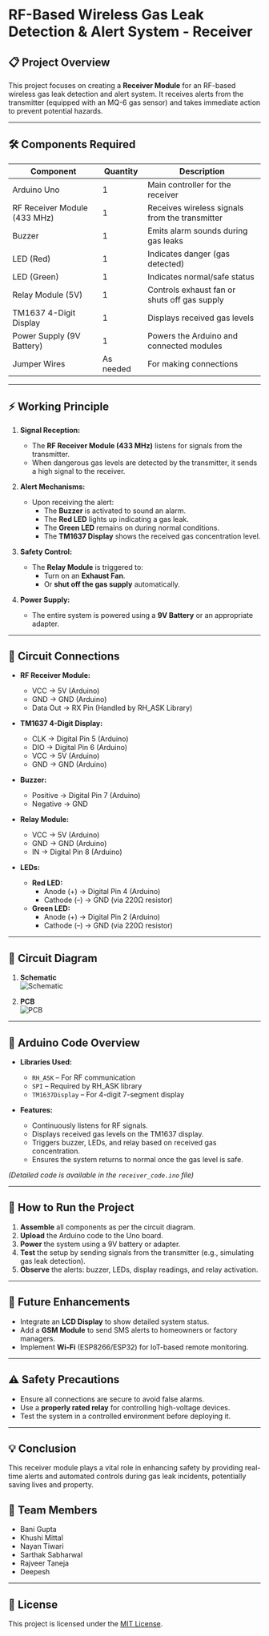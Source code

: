 # RF-Based Wireless Gas Leak Detection & Alert System - Receiver

## 📋 Project Overview
This project focuses on creating a **Receiver Module** for an RF-based wireless gas leak detection and alert system. It receives alerts from the transmitter (equipped with an MQ-6 gas sensor) and takes immediate action to prevent potential hazards.

---

## 🛠 Components Required

| Component                     | Quantity | Description                                           |
|-------------------------------|----------|-------------------------------------------------------|
| Arduino Uno                   | 1        | Main controller for the receiver                      |
| RF Receiver Module (433 MHz)  | 1        | Receives wireless signals from the transmitter        |
| Buzzer                        | 1        | Emits alarm sounds during gas leaks                   |
| LED (Red)                     | 1        | Indicates danger (gas detected)                       |
| LED (Green)                   | 1        | Indicates normal/safe status                          |
| Relay Module (5V)             | 1        | Controls exhaust fan or shuts off gas supply          |
| TM1637 4-Digit Display        | 1        | Displays received gas levels                          |
| Power Supply (9V Battery)     | 1        | Powers the Arduino and connected modules              |
| Jumper Wires                  | As needed| For making connections                                |

---

## ⚡ Working Principle

1. **Signal Reception:**
   - The **RF Receiver Module (433 MHz)** listens for signals from the transmitter.
   - When dangerous gas levels are detected by the transmitter, it sends a high signal to the receiver.

2. **Alert Mechanisms:**
   - Upon receiving the alert:
     - The **Buzzer** is activated to sound an alarm.
     - The **Red LED** lights up indicating a gas leak.
     - The **Green LED** remains on during normal conditions.
     - The **TM1637 Display** shows the received gas concentration level.

3. **Safety Control:**
   - The **Relay Module** is triggered to:
     - Turn on an **Exhaust Fan**.
     - Or **shut off the gas supply** automatically.

4. **Power Supply:**
   - The entire system is powered using a **9V Battery** or an appropriate adapter.

---

## 🔗 Circuit Connections

- **RF Receiver Module:**
  - VCC → 5V (Arduino)
  - GND → GND (Arduino)
  - Data Out → RX Pin (Handled by RH_ASK Library)

- **TM1637 4-Digit Display:**
  - CLK → Digital Pin 5 (Arduino)
  - DIO → Digital Pin 6 (Arduino)
  - VCC → 5V (Arduino)
  - GND → GND (Arduino)

- **Buzzer:**
  - Positive → Digital Pin 7 (Arduino)
  - Negative → GND

- **Relay Module:**
  - VCC → 5V (Arduino)
  - GND → GND (Arduino)
  - IN → Digital Pin 8 (Arduino)

- **LEDs:**
  - **Red LED:**
    - Anode (+) → Digital Pin 4 (Arduino)
    - Cathode (–) → GND (via 220Ω resistor)
  - **Green LED:**
    - Anode (+) → Digital Pin 2 (Arduino)
    - Cathode (–) → GND (via 220Ω resistor)

---

## 🔧 Circuit Diagram
1. **Schematic**  
   ![Schematic](https://github.com/khushimittal20/RF-Wireless-Gas-Leak-Detection-Alert-System-Receiver/blob/main/schematic_image.png)

3. **PCB**  
   ![PCB](https://github.com/khushimittal20/RF-Wireless-Gas-Leak-Detection-Alert-System-Receiver/blob/main/pcb_image.png)

---

## 💾 Arduino Code Overview

- **Libraries Used:**
  - `RH_ASK` – For RF communication
  - `SPI` – Required by RH_ASK library
  - `TM1637Display` – For 4-digit 7-segment display

- **Features:**
  - Continuously listens for RF signals.
  - Displays received gas levels on the TM1637 display.
  - Triggers buzzer, LEDs, and relay based on received gas concentration.
  - Ensures the system returns to normal once the gas level is safe.

*(Detailed code is available in the `receiver_code.ino` file)*

---

## 🚀 How to Run the Project

1. **Assemble** all components as per the circuit diagram.
2. **Upload** the Arduino code to the Uno board.
3. **Power** the system using a 9V battery or adapter.
4. **Test** the setup by sending signals from the transmitter (e.g., simulating gas leak detection).
5. **Observe** the alerts: buzzer, LEDs, display readings, and relay activation.

---

## 📖 Future Enhancements

- Integrate an **LCD Display** to show detailed system status.
- Add a **GSM Module** to send SMS alerts to homeowners or factory managers.
- Implement **Wi-Fi** (ESP8266/ESP32) for IoT-based remote monitoring.

---

## ⚠️ Safety Precautions

- Ensure all connections are secure to avoid false alarms.
- Use a **properly rated relay** for controlling high-voltage devices.
- Test the system in a controlled environment before deploying it.

---

## 💡 Conclusion

This receiver module plays a vital role in enhancing safety by providing real-time alerts and automated controls during gas leak incidents, potentially saving lives and property.

## 👥 Team Members

- Bani Gupta
- Khushi Mittal
- Nayan Tiwari
- Sarthak Sabharwal
- Rajveer Taneja
- Deepesh

---

## 📄 License

This project is licensed under the [MIT License](https://opensource.org/licenses/MIT).

```
